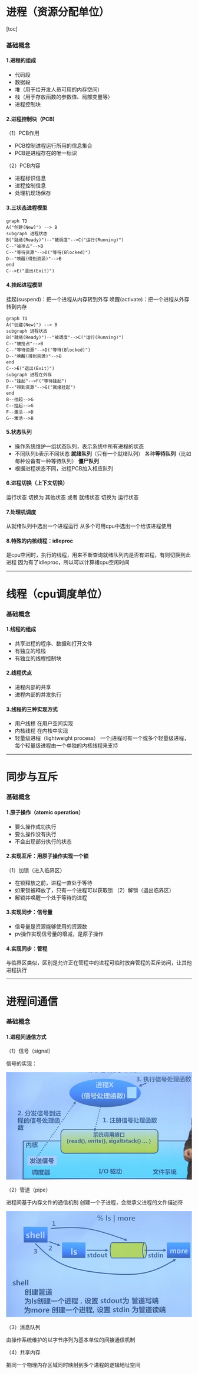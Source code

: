 # 进程（资源分配单位）
[toc]
### 基础概念
#### 1.进程的组成
* 代码段
* 数据段
* 堆（用于给开发人员可用的内存空间）
* 栈（用于存放函数的参数值、局部变量等）
* 进程控制块
#### 2.进程控制块（PCB)
（1）PCB作用
* PCB控制进程运行所用的信息集合
* PCB是进程存在的唯一标识

（2）PCB内容
* 进程标识信息
* 进程控制信息
* 处理机现场保存

#### 3.三状态进程模型
```mermaid
graph TD
A("创建(New)") --> B
subgraph 进程状态
B("就绪(Ready)")--"被调度"-->C("运行(Running)")
C--"被抢占"-->B
C--"等待资源"-->D("等待(Blocked)")
D--"唤醒(得到资源)"-->B
end
C-->E("退出(Exit)")
```
#### 4.挂起进程模型
挂起(suspend)：把一个进程从内存转到外存
唤醒(activate)：把一个进程从外存转到内存

```mermaid
graph TD
A("创建(New)") --> B
subgraph 进程状态
B("就绪(Ready)")--"被调度"-->C("运行(Running)")
C--"被抢占"-->B
C--"等待资源"-->D("等待(Blocked)")
D--"唤醒(得到资源)"-->B
end
C-->E("退出(Exit)")
subgraph 进程在外存
D--"挂起"-->F("等待挂起")
F--"得到资源"-->G("就绪挂起")
end
B--挂起-->G
C--挂起-->G
F--激活-->D
G--激活-->B
```
#### 5.状态队列
* 操作系统维护一组状态队列，表示系统中所有进程的状态
* 不同队列b表示不同状态
**就绪队列**（只有一个就绪队列）
各种**等待队列**（比如每种设备有一种等待队列）
**僵尸队列**
* 根据进程状态不同，进程PCB加入相应队列
#### 6.进程切换（上下文切换）
运行状态 切换为 其他状态
或者 就绪状态 切换为 运行状态
#### 7.处理机调度
从就绪队列中选出一个进程运行
从多个可用cpu中选出一个给该进程使用
#### 8.特殊的内核线程：idleproc
是cpu空闲时，执行的线程，用来不断查询就绪队列内是否有进程，有则切换到此进程
因为有了idleproc，所以可以计算褚cpu空闲时间
***
# 线程（cpu调度单位）
### 基础概念
#### 1.线程的组成
* 共享进程的程序、数据和打开文件
* 有独立的堆栈
* 有独立的线程控制块
#### 2.线程优点
* 进程内部的共享
* 进程内部的并发执行
#### 3.线程的三种实现方式
* 用户线程
在用户空间实现
* 内核线程
在内核中实现
* 轻量级进程（lightweight process）
一个j进程可有一个或多个轻量级进程，每个轻量级进程由一个单独的内核线程来支持
***
# 同步与互斥
### 基础概念
#### 1.原子操作（atomic operation）
* 要么操作成功执行
* 要么操作没有执行
* 不会出现部分执行的状态
#### 2.实现互斥：用原子操作实现一个锁
（1）加锁（进入临界区）
* 在锁释放之前，进程一直处于等待
* 如果锁被释放了，只有一个进程可以获取锁
（2）解锁（退出临界区）
* 解锁并唤醒一个处于等待的进程
####  3.实现同步：信号量
*  信号量是资源能够使用的资源数
* pv操作实现信号量的增减，是原子操作
#### 4.实现同步：管程
与临界区类似，区别是允许正在管程中的进程可临时放弃管程的互斥访问，让其他进程执行
***
# 进程间通信
### 基础概念
#### 1.进程间通信方式
（1）信号（signal）

信号的实现：

![](./imgs/process_and_threads_01.png)

（2）管道（pipe）

进程间基于内存文件的通信机制
创建一个子进程，会继承父进程的文件描述符

![](./imgs/process_and_threads_02.png)

（3）消息队列

由操作系统维护的以字节序列为基本单位的间接通信机制

（4）共享内存

把同一个物理内存区域同时映射到多个进程的逻辑地址空间
